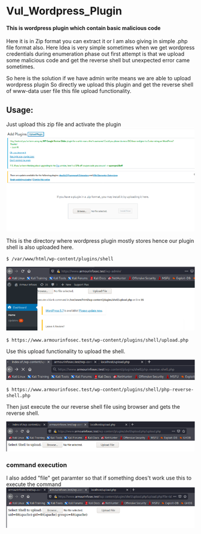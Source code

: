 # Vul_Wordpress_Plugin

#### This is wordpress plugin which contain basic malicious code

Here it is in Zip format you can extract it or I am also giving in simple .php file format also. Here Idea is very simple sometimes when we get wordpress credentials during enumeration phase out first attempt is that we upload some malicious code and get the reverse shell but unexpected error came sometimes.

So here is the solution if we have admin write means we are able to upload wordpress plugin So directly we upload this plugin and get the reverse shell of www-data user file this file upload functionality.

## Usage:

Just upload this zip file and activate the plugin 
![Algorithm schema](./1.png)


This is the directory where wordpress plugin mostly stores hence our plugin shell is also uploaded here.
```
$ /var/www/html/wp-content/plugins/shell

```
![Algorithm schema](./2.png)
 
```
$ https://www.armourinfosec.test/wp-content/plugins/shell/upload.php
```
Use this upload functionality to upload the shell.

![Algorithm schema](./3.png)
```
$ https://www.armourinfosec.test/wp-content/plugins/shell/php-reverse-shell.php
``` 
Then just execute the our reverse shell file using browser and gets the reverse shell.




![Algorithm schema](./4.png)


### command execution

I also added "file" get paramter so that if something does't work use this to execute the command
![Algorithm schema](./5.png)
